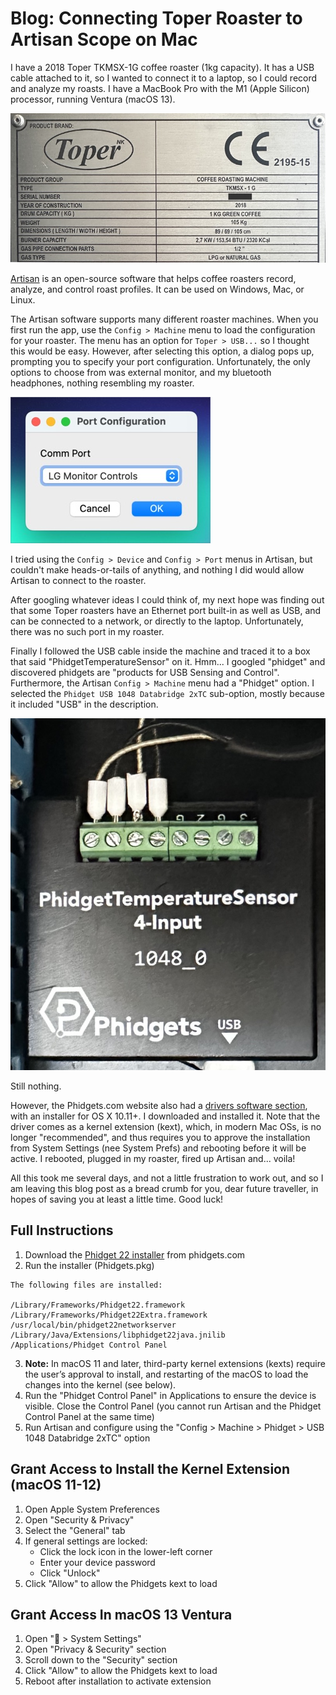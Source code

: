 # Blog: Connecting Toper Roaster to Artisan Scope on Mac

I have a 2018 Toper TKMSX-1G coffee roaster (1kg capacity). It has a USB cable attached to it, so I wanted to connect it to a laptop, so I could record and analyze my roasts. I have a MacBook Pro with the M1 (Apple Silicon) processor, running Ventura (macOS 13).

![Toper roaster type](/docs/assets/images/toper-roaster-type.jpeg)

[Artisan](https://artisan-scope.org) is an open-source software that helps coffee roasters record, analyze, and control roast profiles. It can be used on Windows, Mac, or Linux.

The Artisan software supports many different roaster machines. When you first run the app, use the `Config > Machine` menu to load the configuration for your roaster. The menu has an option for `Toper > USB...` so I thought this would be easy. However, after selecting this option, a dialog pops up, prompting you to specify your port configuration. Unfortunately, the only options to choose from was  external monitor, and my bluetooth headphones, nothing resembling my roaster.

![Artisan port config](/docs/assets/images/artisan-port-config.jpeg)

I tried using the `Config > Device` and `Config > Port` menus in Artisan, but couldn't make heads-or-tails of anything, and nothing I did would allow Artisan to connect to the roaster.

After googling whatever ideas I could think of, my next hope was finding out that some Toper roasters have an Ethernet port built-in as well as USB, and can be connected to a network, or directly to the laptop. Unfortunately, there was no such port in my roaster.

Finally I followed the USB cable inside the machine and traced it to a box that said "PhidgetTemperatureSensor" on it. Hmm... I googled "phidget" and discovered phidgets are "products for USB Sensing and Control". Furthermore, the Artisan `Config > Machine` menu had a "Phidget" option. I selected the `Phidget USB 1048 Databridge 2xTC` sub-option, mostly because it included "USB" in the description.

![Phidget temperature sensor](/docs/assets/images/phidget_temp_sensor.jpeg)

Still nothing.

However, the Phidgets.com website also had a [drivers software section](https://www.phidgets.com/docs/OS_-_macOS), with an installer for OS X 10.11+. I downloaded and installed it. Note that the driver comes as a kernel extension (kext), which, in modern Mac OSs, is no longer "recommended", and thus requires you to approve the installation from System Settings (nee System Prefs) and rebooting before it will be active. I rebooted, plugged in my roaster, fired up Artisan and... voila!

All this took me several days, and not a little frustration to work out, and so I am leaving this blog post as a bread crumb for you, dear future traveller, in hopes of saving you at least a little time. Good luck!

## Full Instructions

1. Download the [Phidget 22 installer](https://www.phidgets.com/downloads/phidget22/libraries/macos/Phidget22.dmg) from phidgets.com
2. Run the installer (Phidgets.pkg) 

```
The following files are installed:

/Library/Frameworks/Phidget22.framework
/Library/Frameworks/Phidget22Extra.framework
/usr/local/bin/phidget22networkserver
/Library/Java/Extensions/libphidget22java.jnilib
/Applications/Phidget Control Panel
```

3. **Note:** In macOS 11 and later, third-party kernel extensions (kexts) require the user’s approval to install, and restarting of the macOS to load the changes into the kernel (see below).
4. Run the "Phidget Control Panel" in Applications to ensure the device is visible. Close the Control Panel (you cannot run Artisan and the Phidget Control Panel at the same time)
5. Run Artisan and configure using the "Config > Machine > Phidget > USB 1048 Databridge 2xTC" option

## Grant Access to Install the Kernel Extension (macOS 11-12)

1. Open Apple System Preferences
2. Open "Security & Privacy"
3. Select the "General" tab
4. If general settings are locked:
    - Click the lock icon in the lower-left corner
    - Enter your device password
    - Click "Unlock"
5. Click "Allow" to allow the Phidgets kext to load

## Grant Access In macOS 13 Ventura

1. Open " > System Settings"
2. Open "Privacy & Security" section
3. Scroll down to the "Security" section
4. Click "Allow" to allow the Phidgets kext to load
5. Reboot after installation to activate extension
